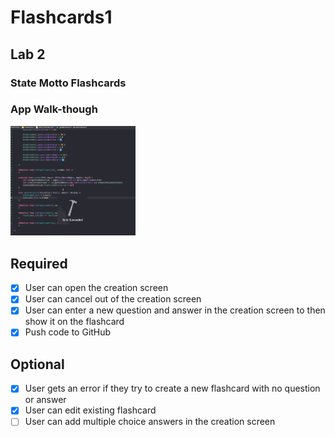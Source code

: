 # Flashcards1
## Lab 2

### State Motto Flashcards

### App Walk-though


<img src="https://github.com/hoopisano/Flashcards1/blob/main/Lab2Walkthrough.gif" width=200><br>


## Required
- [x] User can open the creation screen
- [x] User can cancel out of the creation screen
- [x] User can enter a new question and answer in the creation screen to then show it on the flashcard
- [x] Push code to GitHub
## Optional
- [x] User gets an error if they try to create a new flashcard with no question or answer
- [x] User can edit existing flashcard
- [ ] User can add multiple choice answers in the creation screen
